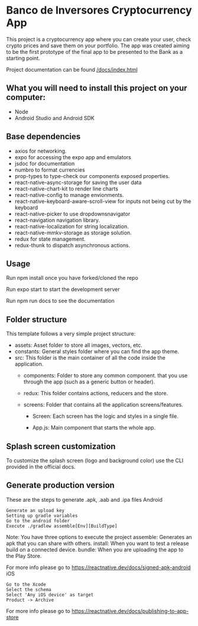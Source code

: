 # Banco de Inversores Cryptocurrency App

This project is a cryptocurrency app where you can create your user, check crypto prices and save them on your portfolio. The app was created aiming to be the first prototype of the final app to be presented to the Bank as a starting point.

Project documentation can be found [/docs/index.html](/docs/index.html)

## What you will need to install this project on your computer:

- Node
- Android Studio and Android SDK

## Base dependencies

- axios for networking.
- expo for accessing the expo app and emulators
- jsdoc for documentation
- numbro to format currencies
- prop-types to type-check our components exposed properties.
- react-native-async-storage for saving the user data
- react-native-chart-kit to render line charts
- react-native-config to manage envionments.
- react-native-keyboard-aware-scroll-view for inputs not being cut by the keyboard
- react-native-picker to use dropdownsnavigator
- react-navigation navigation library.
- react-native-localization for string localization.
- react-native-mmkv-storage as storage solution.
- redux for state management.
- redux-thunk to dispatch asynchronous actions.

## Usage

Run npm install once you have forked/cloned the repo

Run expo start to start the development server

Run npm run docs to see the documentation

## Folder structure

This template follows a very simple project structure:

- assets: Asset folder to store all images, vectors, etc.
- constants: General styles folder where you can find the app theme.
- src: This folder is the main container of all the code inside the application.
  - components: Folder to store any common component. that you use through the app (such as a generic button or header).

  - redux: This folder contains actions, reducers and the store.

  - screens: Folder that contains all the application screens/features.
    - Screen: Each screen has the logic and styles in a single file.

    - App.js: Main component that starts the whole app.

## Splash screen customization

To customize the splash screen (logo and background color) use the CLI provided in the official docs.

## Generate production version

These are the steps to generate .apk, .aab and .ipa files
Android

    Generate an upload key
    Setting up gradle variables
    Go to the android folder
    Execute ./gradlew assemble[Env][BuildType]

Note: You have three options to execute the project assemble: Generates an apk that you can share with others. install: When you want to test a release build on a connected device. bundle: When you are uploading the app to the Play Store.

For more info please go to https://reactnative.dev/docs/signed-apk-android
iOS

    Go to the Xcode
    Select the schema
    Select 'Any iOS device' as target
    Product -> Archive

For more info please go to https://reactnative.dev/docs/publishing-to-app-store